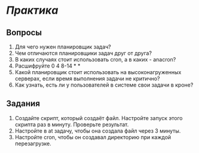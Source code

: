 # *Практика*

## Вопросы

1. Для чего нужен планировщик задач?
2. Чем отличаются планировщики задач друг от друга?
3. В каких случаях стоит использовать cron, а в каких - anacron?
4. Расшифруйте 0 4 8-14 * *   
5. Какой планировщик стоит использовать на высоконагруженных серверах, если время выполнения задачи не критично?
6. Как узнать, есть ли у пользователей в системе свои задачи в кроне?

## Задания

1. Создайте скрипт, который создаёт файл. Настройте запуск этого скрипта раз в минуту. Проверьте результат.
2. Настройте в at задачу, чтобы она создала файл через 3 минуты.
3. Настройте cron, чтобы он создавал директорию при каждой перезагрузке.  